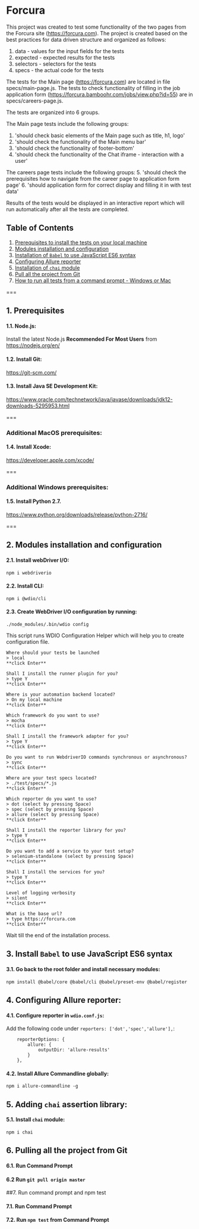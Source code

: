 # Forcura

This project was created to test some functionality of the two pages from the Forcura site (https://forcura.com).
The project is created based on the best practices for data driven structure and organized as follows: 
1. data - values for the input fields for the tests
2. expected - expected results for the tests
3. selectors - selectors for the tests
4. specs - the actual code for the tests

The tests for the Main page (https://forcura.com) are located in file specs/main-page.js. 
The tests to check functionality of filling in the job application form (https://forcura.bamboohr.com/jobs/view.php?id=55)
are in specs/careers-page.js. 

The tests are organized into 6 groups.

The Main page tests include the following groups: 
1. 'should check basic elements of the Main page such as title, h1, logo'
2. 'should check the functionality of the Main menu bar'
3. 'should check the functionality of footer-bottom'
4. 'should check the functionality of the Chat iframe - interaction with a user'

The careers page tests include the following groups:
5. 'should check the prerequisites how to navigate from the career page to application form page'
6. 'should application form for correct display and filling it in with test data'

Results of the tests would be displayed in an interactive report which will run automatically after all the tests are completed.

## Table of Contents
1. [Prerequisites to install the tests on your local machine](#prerequisites) 
2. [Modules installation and configuration](#modules)
3. [Installation of `Babel` to use JavaScript ES6 syntax](#babel)
4. [Configuring Allure reporter](#allure)
5. [Installation of `chai` module](#chai)
6. [Pull all the project from Git](#pull-all-the-project-from-Git)
7. [How to run all tests from a command prompt - Windows or Mac](#run-command-prompt-and-npm-test)

===

<a name="prerequisites"></a>
## 1. Prerequisites
#### 1.1. Node.js:
Install the latest Node.js **Recommended For Most Users** from
https://nodejs.org/en/
#### 1.2. Install Git:
https://git-scm.com/
#### 1.3. Install Java SE Development Kit:
https://www.oracle.com/technetwork/java/javase/downloads/jdk12-downloads-5295953.html

===

### Additional MacOS prerequisites:
#### 1.4. Install Xcode:
https://developer.apple.com/xcode/

===

### Additional Windows prerequisites:
#### 1.5. Install Python 2.7.
https://www.python.org/downloads/release/python-2716/

===
<a name="modules"></a>
## 2. Modules installation and configuration
#### 2.1. Install webDriver I/O:
````
npm i webdriverio
````
#### 2.2. Install CLI:
````
npm i @wdio/cli
````
#### 2.3. Create WebDriver I/O configuration by running:
````
./node_modules/.bin/wdio config
````
This script runs WDIO Configuration Helper which will help you to create configuration file.
````
Where should your tests be launched
> local
**click Enter**
````
````
Shall I install the runner plugin for you?
> type Y
**click Enter**
````
````
Where is your automation backend located?
> On my local machine
**click Enter**
````
````
Which framework do you want to use?
> mocha
**click Enter**
````
````
Shall I install the framework adapter for you?
> type Y
**click Enter**
````
````
Do you want to run WebdriverIO commands synchronous or asynchronous?
> sync
**click Enter**
````
````
Where are your test specs located?
> ./test/specs/*.js
**click Enter**
````
````
Which reporter do you want to use?
> dot (select by pressing Space)
> spec (select by pressing Space)
> allure (select by pressing Space)
**click Enter**
````
````
Shall I install the reporter library for you?
> type Y
**click Enter**
````
````
Do you want to add a service to your test setup?
> selenium-standalone (select by pressing Space)
**click Enter**
````
````
Shall I install the services for you?
> type Y
**click Enter**
````
````
Level of logging verbosity
> silent
**click Enter**
````
````
What is the base url?
> type https://forcura.com
**click Enter**
````
Wait till the end of the installation process.

<a name="babel"></a>
## 3. Install `Babel` to use JavaScript ES6 syntax
#### 3.1. Go back to the root folder and install necessary modules:
````
npm install @babel/core @babel/cli @babel/preset-env @babel/register
````

<a name="allure"></a>
## 4. Configuring Allure reporter:
#### 4.1. Configure reporter in `wdio.conf.js`:
Add the following code under `reporters: ['dot','spec','allure'],`:
````
    reporterOptions: {
        allure: {
            outputDir: 'allure-results'
        }
    },
````
#### 4.2. Install Allure Commandline globally:
````
npm i allure-commandline -g
````
<a name="chai"></a>
## 5. Adding `chai` assertion library:
#### 5.1. Install `chai` module:
````
npm i chai
````

<a name="pull-all-the-project-from-Git"></a>
## 6. Pulling all the project from Git
#### 6.1. Run Command Prompt
#### 6.2  Run `git pull origin master`

<a name="run-command-prompt-and-npm-test"></a>
##7. Run command prompt and npm test
#### 7.1. Run Command Prompt 
#### 7.2. Run `npm test` from Command Prompt


